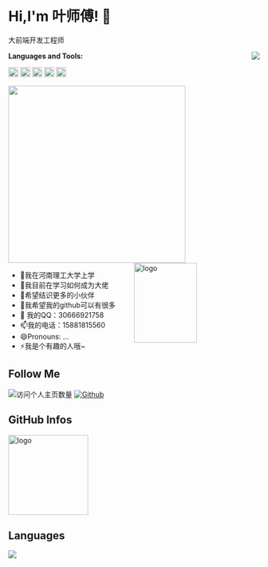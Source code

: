 # Hi,I'm 叶师傅! 👋
大前端开发工程师

<!--
**yexiyue/web-lhdd** is a  _special_  repository because its `README.md` (this file) appears on your GitHub profile.


Here are some ideas to get you started:

-  我在河南理工大学上学
-  我目前在学习如何成为大佬
-  希望结识更多的小伙伴
-  我希望我的github可以有很多
-  我的QQ：30666921758
-  我的电话：15881815560
-  Pronouns: ...
-  我是个有趣的人哦~
-->


<img align="right" src="https://count.getloli.com/get/@:yexiyue?theme=rule34">

**Languages and Tools:**  

<code><img height="20" src="https://upload.wikimedia.org/wikipedia/commons/6/6a/JavaScript-logo.png"></code>
<code><img height="20" src="https://upload.wikimedia.org/wikipedia/commons/thumb/4/4c/Typescript_logo_2020.svg/1200px-Typescript_logo_2020.svg.png"></code>
<code><img height="20" src="https://clipground.com/images/react-logo-png-7.png"></code>
<code><img height="20" src="https://upload.wikimedia.org/wikipedia/commons/f/f1/Vue.png"></code>
<code><img height="20" src="https://pluspng.com/img-png/nodejs-png--400.png"></code>    


<a href="https://github.com/yexiyue">
  <img align="center" width="355" src="https://github-readme-stats.vercel.app/api/top-langs/?username=yexiyue&bg_color=30,904e95,e96443&title_color=fff&text_color=fff&layout=compact&theme=tokyonight&show_icons=true&hide_title=true" />
</a>


<!--
**yexiyue/yexiyue** is a ✨ _special_ ✨ repository because its `README.md` (this file) appears on your GitHub profile.

Here are some ideas to get you started:

- 🔭 I’m currently working on ...
- 🌱 I’m currently learning ...
- 👯 I’m looking to collaborate on ...
- 🤔 I’m looking for help with ...
- 💬 Ask me about ...
- 📫 How to reach me: ...
- 😄 Pronouns: ...
- ⚡ Fun fact: ...
-->





<img src="https://github-readme-stats.vercel.app/api?username=yexiyue&show_icons=true&theme=vue" alt="logo" height="160" align="right" width="50%" />

-  🔭我在河南理工大学上学
-  🌱我目前在学习如何成为大佬
-  👯希望结识更多的小伙伴
-  🤔我希望我的github可以有很多
-  💬 我的QQ：30666921758
-  📫我的电话：15881815560
-  😄Pronouns: ...
-  ⚡我是个有趣的人哦~

## Follow Me
![访问个人主页数量](https://komarev.com/ghpvc/?username=yexiyue&color=green)
[![Github](https://img.shields.io/github/followers/yexiyue?label=Github&style=social)](https://github.com/yexiyue)

## GitHub Infos
<img src="https://github-profile-trophy.vercel.app/?username=yexiyue&theme=flat&column=7" alt="logo" height="160" align="center" style="margin: auto;" />

## Languages
<a href="https://github.com/yexiyue">
  <img src="https://github-readme-stats.vercel.app/api/top-langs/?username=yexiyue&theme=vue" />
</a>
